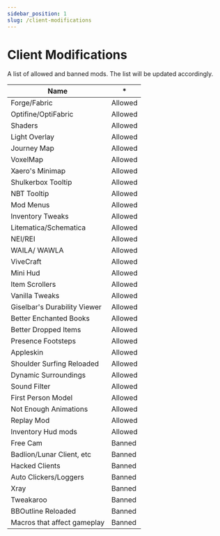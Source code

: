 ```yaml
---
sidebar_position: 1
slug: /client-modifications
---
```


# Client Modifications

A list of allowed and banned mods. The list will be updated accordingly.


| Name                         | *       |
| ---------------------------- | ------- |
| Forge/Fabric                 | Allowed |
| Optifine/OptiFabric          | Allowed |
| Shaders                      | Allowed |
| Light Overlay                | Allowed |
| Journey Map                  | Allowed |
| VoxelMap                     | Allowed |
| Xaero's Minimap              | Allowed |
| Shulkerbox Tooltip           | Allowed |
| NBT Tooltip                  | Allowed |
| Mod Menus                    | Allowed |
| Inventory Tweaks             | Allowed |
| Litematica/Schematica        | Allowed |
| NEI/REI                      | Allowed |
| WAILA/ WAWLA                 | Allowed |
| ViveCraft                    | Allowed |
| Mini Hud                     | Allowed |
| Item Scrollers               | Allowed |
| Vanilla Tweaks               | Allowed |
| Giselbar's Durability Viewer | Allowed |
| Better Enchanted Books       | Allowed |
| Better Dropped Items         | Allowed |
| Presence Footsteps           | Allowed |
| Appleskin                    | Allowed |
| Shoulder Surfing Reloaded    | Allowed |
| Dynamic Surroundings         | Allowed |
| Sound Filter                 | Allowed |
| First Person Model           | Allowed |
| Not Enough Animations        | Allowed |
| Replay Mod                   | Allowed |
| Inventory Hud mods           | Allowed |
| Free Cam                     | Banned  |
| Badlion/Lunar Client, etc    | Banned  |
| Hacked Clients               | Banned  |
| Auto Clickers/Loggers        | Banned  |
| Xray                         | Banned  |
| Tweakaroo                    | Banned  |
| BBOutline Reloaded           | Banned  |
| Macros that affect gameplay  | Banned  |